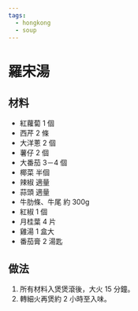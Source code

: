 ```yaml
---
tags:
  - hongkong
  - soup
---
```


# 羅宋湯

## 材料
- 紅蘿蔔 1 個
- 西芹 2 條
- 大洋蔥 2 個
- 薯仔 2 個
- 大番茄 3－4 個
- 椰菜 半個
- 辣椒 適量
- 蒜頭 適量
- 牛肋條、牛尾 約 300g
- 紅椒 1 個
- 月桂葉 4 片
- 雞湯 1 盒大
- 番茄膏 2 湯匙

## 做法
1. 所有材料入煲煲滾後，大火 15 分鐘。
2. 轉細火再煲約 2 小時至入味。
